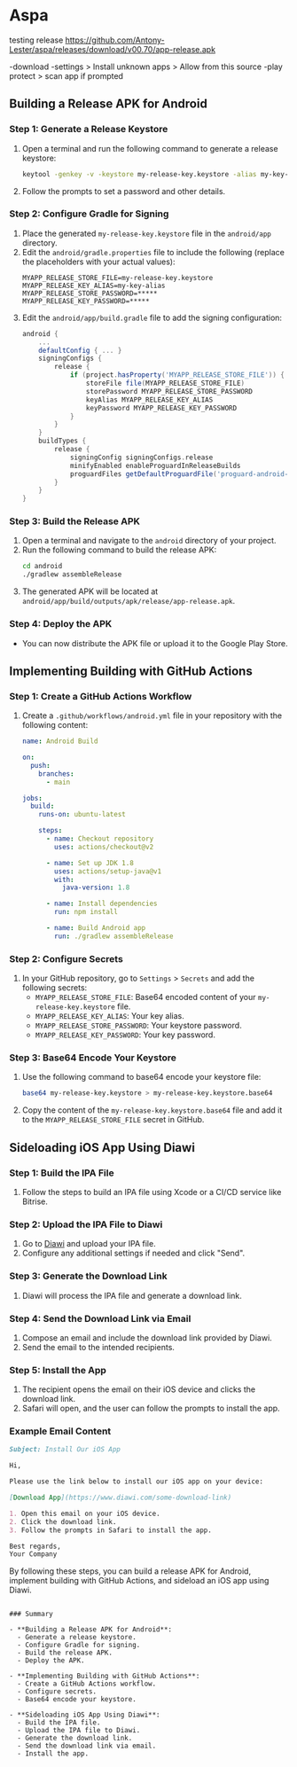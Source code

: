 
# Aspa
testing release
https://github.com/Antony-Lester/aspa/releases/download/v00.70/app-release.apk

-download
-settings > Install unknown apps > Allow from this source
-play protect > scan app if prompted

## Building a Release APK for Android

### Step 1: Generate a Release Keystore

1. Open a terminal and run the following command to generate a release keystore:
   ```sh
   keytool -genkey -v -keystore my-release-key.keystore -alias my-key-alias -keyalg RSA -keysize 2048 -validity 10000
   ```
2. Follow the prompts to set a password and other details.

### Step 2: Configure Gradle for Signing

1. Place the generated `my-release-key.keystore` file in the `android/app` directory.
2. Edit the `android/gradle.properties` file to include the following (replace the placeholders with your actual values):
   ```properties
   MYAPP_RELEASE_STORE_FILE=my-release-key.keystore
   MYAPP_RELEASE_KEY_ALIAS=my-key-alias
   MYAPP_RELEASE_STORE_PASSWORD=*****
   MYAPP_RELEASE_KEY_PASSWORD=*****
   ```
3. Edit the `android/app/build.gradle` file to add the signing configuration:
   ```gradle
   android {
       ...
       defaultConfig { ... }
       signingConfigs {
           release {
               if (project.hasProperty('MYAPP_RELEASE_STORE_FILE')) {
                   storeFile file(MYAPP_RELEASE_STORE_FILE)
                   storePassword MYAPP_RELEASE_STORE_PASSWORD
                   keyAlias MYAPP_RELEASE_KEY_ALIAS
                   keyPassword MYAPP_RELEASE_KEY_PASSWORD
               }
           }
       }
       buildTypes {
           release {
               signingConfig signingConfigs.release
               minifyEnabled enableProguardInReleaseBuilds
               proguardFiles getDefaultProguardFile('proguard-android-optimize.txt'), 'proguard-rules.pro'
           }
       }
   }
   ```

### Step 3: Build the Release APK

1. Open a terminal and navigate to the `android` directory of your project.
2. Run the following command to build the release APK:
   ```sh
   cd android
   ./gradlew assembleRelease
   ```
3. The generated APK will be located at `android/app/build/outputs/apk/release/app-release.apk`.

### Step 4: Deploy the APK

- You can now distribute the APK file or upload it to the Google Play Store.

## Implementing Building with GitHub Actions

### Step 1: Create a GitHub Actions Workflow

1. Create a `.github/workflows/android.yml` file in your repository with the following content:
   ```yaml
   name: Android Build

   on:
     push:
       branches:
         - main

   jobs:
     build:
       runs-on: ubuntu-latest

       steps:
         - name: Checkout repository
           uses: actions/checkout@v2

         - name: Set up JDK 1.8
           uses: actions/setup-java@v1
           with:
             java-version: 1.8

         - name: Install dependencies
           run: npm install

         - name: Build Android app
           run: ./gradlew assembleRelease
   ```

### Step 2: Configure Secrets

1. In your GitHub repository, go to `Settings` > `Secrets` and add the following secrets:
   - `MYAPP_RELEASE_STORE_FILE`: Base64 encoded content of your `my-release-key.keystore` file.
   - `MYAPP_RELEASE_KEY_ALIAS`: Your key alias.
   - `MYAPP_RELEASE_STORE_PASSWORD`: Your keystore password.
   - `MYAPP_RELEASE_KEY_PASSWORD`: Your key password.

### Step 3: Base64 Encode Your Keystore

1. Use the following command to base64 encode your keystore file:
   ```sh
   base64 my-release-key.keystore > my-release-key.keystore.base64
   ```
2. Copy the content of the `my-release-key.keystore.base64` file and add it to the `MYAPP_RELEASE_STORE_FILE` secret in GitHub.

## Sideloading iOS App Using Diawi

### Step 1: Build the IPA File

1. Follow the steps to build an IPA file using Xcode or a CI/CD service like Bitrise.

### Step 2: Upload the IPA File to Diawi

1. Go to [Diawi](https://www.diawi.com/) and upload your IPA file.
2. Configure any additional settings if needed and click "Send".

### Step 3: Generate the Download Link

1. Diawi will process the IPA file and generate a download link.

### Step 4: Send the Download Link via Email

1. Compose an email and include the download link provided by Diawi.
2. Send the email to the intended recipients.

### Step 5: Install the App

1. The recipient opens the email on their iOS device and clicks the download link.
2. Safari will open, and the user can follow the prompts to install the app.

### Example Email Content

```markdown
Subject: Install Our iOS App

Hi,

Please use the link below to install our iOS app on your device:

[Download App](https://www.diawi.com/some-download-link)

1. Open this email on your iOS device.
2. Click the download link.
3. Follow the prompts in Safari to install the app.

Best regards,
Your Company
```

By following these steps, you can build a release APK for Android, implement building with GitHub Actions, and sideload an iOS app using Diawi.
```

### Summary

- **Building a Release APK for Android**:
  - Generate a release keystore.
  - Configure Gradle for signing.
  - Build the release APK.
  - Deploy the APK.

- **Implementing Building with GitHub Actions**:
  - Create a GitHub Actions workflow.
  - Configure secrets.
  - Base64 encode your keystore.

- **Sideloading iOS App Using Diawi**:
  - Build the IPA file.
  - Upload the IPA file to Diawi.
  - Generate the download link.
  - Send the download link via email.
  - Install the app.
